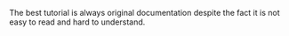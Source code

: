 The best tutorial is always original documentation despite the fact it is not easy to read and hard to understand.
